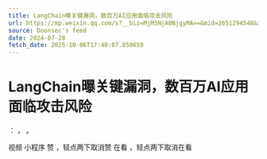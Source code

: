 ```yaml
---
title: LangChain曝关键漏洞，数百万AI应用面临攻击风险
url: https://mp.weixin.qq.com/s?__biz=MjM5NjA0NjgyMA==&mid=2651294548&idx=1&sn=969c31c8480912fac4e4fa0244f68184
source: Doonsec's feed
date: 2024-07-28
fetch_date: 2025-10-06T17:40:07.850659
---
```


# LangChain曝关键漏洞，数百万AI应用面临攻击风险

：
，
。

视频
小程序
赞
，轻点两下取消赞
在看
，轻点两下取消在看